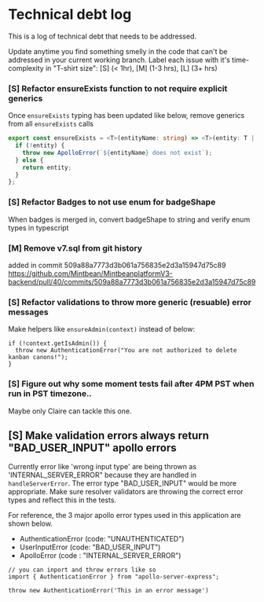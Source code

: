 # Technical debt log

This is a log of technical debt that needs to be addressed.

Update anytime you find something smelly in the code that can't be addressed in your current working branch. Label each issue with it's time-complexity in "T-shirt size": [S] (< 1hr), [M] (1-3 hrs), [L] (3+ hrs)

### [S] Refactor ensureExists function to not require explicit generics

Once `ensureExists` typing has been updated like below, remove generics from all `ensureExists` calls

```ts
export const ensureExists = <T>(entityName: string) => <T>(entity: T | undefined): T => {
  if (!entity) {
    throw new ApolloError(`${entityName} does not exist`);
  } else {
    return entity;
  }
};
```

### [S] Refactor Badges to not use enum for badgeShape

When badges is merged in, convert badgeShape to string and verify enum types in typescript

### [M] Remove v7.sql from git history

added in commit 509a88a7773d3b061a756835e2d3a15947d75c89
https://github.com/Mintbean/MintbeanplatformV3-backend/pull/40/commits/509a88a7773d3b061a756835e2d3a15947d75c89

### [S] Refactor validations to throw more generic (resuable) error messages

Make helpers like `ensureAdmin(context)` instead of below:

```
if (!context.getIsAdmin()) {
  throw new AuthenticationError("You are not authorized to delete kanban canons!");
}
```

### [S] Figure out why some moment tests fail after 4PM PST when run in PST timezone..

Maybe only Claire can tackle this one.

## [S] Make validation errors always return "BAD_USER_INPUT" apollo errors

Currently error like 'wrong input type' are being thrown as 'INTERNAL_SERVER_ERROR" because they are handled in `handleServerError`. The error type "BAD_USER_INPUT" would be more appropriate. Make sure resolver validators are throwing the correct error types and reflect this in the tests.

For reference, the 3 major apollo error types used in this application are shown below.

- AuthenticationError (code: "UNAUTHENTICATED")
- UserInputError (code: "BAD_USER_INPUT")
- ApolloError (code : "INTERNAL_SERVER_ERROR")

```
// you can inport and throw errors like so
import { AuthenticationError } from "apollo-server-express";

throw new AuthenticationError('This in an error message')
```
